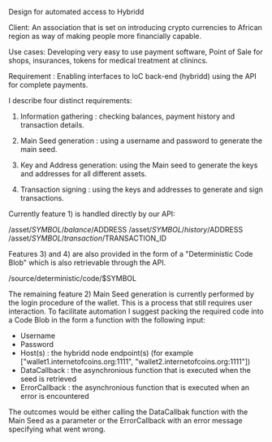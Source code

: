 Design for automated access to Hybridd


Client: An association that is set on introducing crypto currencies to African region as way of making people more financially capable.

Use cases: Developing very easy to use payment software, Point of Sale for shops, insurances, tokens for medical treatment at clinincs.

Requirement : Enabling interfaces to IoC back-end (hybridd) using the API for complete payments.


I describe four distinct requirements:

1) Information gathering : checking balances, payment history and transaction details.

2) Main Seed generation : using a username and password to generate the main seed.

3) Key and Address generation: using the Main seed to generate the keys and addresses for all different assets.

4) Transaction signing : using the keys and addresses to generate and sign transactions.


Currently feature 1) is handled directly by our API:

/asset/$SYMBOL/balance/$ADDRESS
/asset/$SYMBOL/history/$ADDRESS
/asset/$SYMBOL/transaction/$TRANSACTION_ID

Features 3) and 4) are also provided in the form of a "Deterministic Code Blob" which is also retrievable through the API.

/source/deterministic/code/$SYMBOL


The remaining feature 2) Main Seed generation is currently performed by the login procedure of the wallet. This is a process that still requires user interaction. To facilitate automation I suggest packing the required code into a Code Blob in the form a function with the following input:

- Username
- Password
- Host(s) : the hybridd node endpoint(s) (for example ["wallet1.internetofcoins.org:1111", "wallet2.internetofcoins.org:1111"])
- DataCallback : the asynchronious function that is executed when the seed is retrieved
- ErrorCallback : the asynchronious function that is executed when an error is encountered

The outcomes would be either calling the DataCallbak function with the Main Seed as a parameter or the ErrorCallback with an error message specifying what went wrong.

